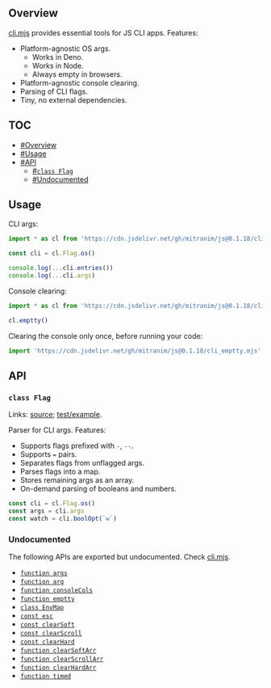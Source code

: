 ## Overview

[cli.mjs](../cli.mjs) provides essential tools for JS CLI apps. Features:

  * Platform-agnostic OS args.
    * Works in Deno.
    * Works in Node.
    * Always empty in browsers.
  * Platform-agnostic console clearing.
  * Parsing of CLI flags.
  * Tiny, no external dependencies.

## TOC

* [#Overview](#overview)
* [#Usage](#usage)
* [#API](#api)
  * [#`class Flag`](#class-flag)
  * [#Undocumented](#undocumented)

## Usage

CLI args:

```js
import * as cl from 'https://cdn.jsdelivr.net/gh/mitranim/js@0.1.18/cli.mjs'

const cli = cl.Flag.os()

console.log(...cli.entries())
console.log(...cli.args)
```

Console clearing:

```js
import * as cl from 'https://cdn.jsdelivr.net/gh/mitranim/js@0.1.18/cli.mjs'

cl.emptty()
```

Clearing the console only once, before running your code:

```js
import 'https://cdn.jsdelivr.net/gh/mitranim/js@0.1.18/cli_emptty.mjs'
```

## API

### `class Flag`

Links: [source](../cli.mjs#L74); [test/example](../test/cli_test.mjs#L8).

Parser for CLI args. Features:

  * Supports flags prefixed with `-`, `--`.
  * Supports `=` pairs.
  * Separates flags from unflagged args.
  * Parses flags into a map.
  * Stores remaining args as an array.
  * On-demand parsing of booleans and numbers.

```js
const cli = cl.Flag.os()
const args = cli.args
const watch = cli.boolOpt(`w`)
```

### Undocumented

The following APIs are exported but undocumented. Check [cli.mjs](../cli.mjs).

  * [`function args`](../cli.mjs#L6)
  * [`function arg`](../cli.mjs#L11)
  * [`function consoleCols`](../cli.mjs#L13)
  * [`function emptty`](../cli.mjs#L33)
  * [`class EnvMap`](../cli.mjs#L141)
  * [`const esc`](../cli.mjs#L174)
  * [`const clearSoft`](../cli.mjs#L175)
  * [`const clearScroll`](../cli.mjs#L176)
  * [`const clearHard`](../cli.mjs#L177)
  * [`function clearSoftArr`](../cli.mjs#L184)
  * [`function clearScrollArr`](../cli.mjs#L185)
  * [`function clearHardArr`](../cli.mjs#L186)
  * [`function timed`](../cli.mjs#L188)
